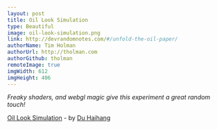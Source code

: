 ```yaml
---
layout: post
title: Oil Look Simulation
type: Beautiful
image: oil-look-simulation.png
link: http://devrandomnotes.com/#/unfold-the-oil-paper/
authorName: Tim Holman
authorUrl: http://tholman.com
authorGithub: tholman
remoteImage: true
imgWidth: 612
imgHeight: 406
---
```


_Freaky shaders, and webgl magic give this experiment a great random touch!_

[Oil Look Simulation](http://devrandomnotes.com/#/unfold-the-oil-paper/) - by [Du Haihang](http://www.duhaihang.com/)
